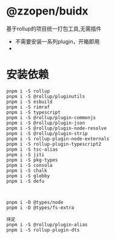 # @zzopen/buidx
基于rollup的项目统一打包工具,无需插件
- 不需要安装一系列plugin，开箱即用
- 


# 安装依赖
```shell
pnpm i -S rollup
pnpm i -S @rollup/pluginutils
pnpm i -S esbuild
pnpm i -S rimraf
pnpm i -S typescript
pnpm i -S @rollup/plugin-commonjs
pnpm i -S @rollup/plugin-json
pnpm i -S @rollup/plugin-node-resolve
pnpm i -S @rollup/plugin-strip
pnpm i -S rollup-plugin-node-externals
pnpm i -S rollup-plugin-typescript2
pnpm i -S tsc-alias
pnpm i -S jiti
pnpm i -S pkg-types
pnpm i -S consola
pnpm i -S chalk
pnpm i -S globby
pnpm i -S defu



pnpm i -D @types/node
pnpm i -D @types/fs-extra
```
```shell
待定
pnpm i -S @rollup/plugin-alias
pnpm i -S rollup-plugin-dts
```
